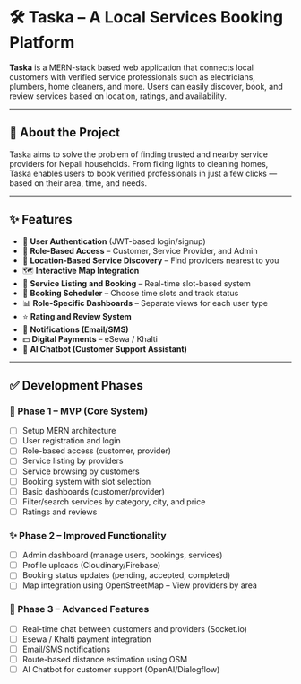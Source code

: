 # 🛠️ Taska – A Local Services Booking Platform

**Taska** is a MERN-stack based web application that connects local customers with verified service professionals such as electricians, plumbers, home cleaners, and more. Users can easily discover, book, and review services based on location, ratings, and availability.

---

## 📖 About the Project

Taska aims to solve the problem of finding trusted and nearby service providers for Nepali households. From fixing lights to cleaning homes, Taska enables users to book verified professionals in just a few clicks — based on their area, time, and needs.

---

## ✨ Features

- 👤 **User Authentication** (JWT-based login/signup)
- 🧍 **Role-Based Access** – Customer, Service Provider, and Admin
- 📍 **Location-Based Service Discovery** – Find providers nearest to you
- 🗺️ **Interactive Map Integration**
- 🧰 **Service Listing and Booking** – Real-time slot-based system
- 📆 **Booking Scheduler** – Choose time slots and track status
- 📊 **Role-Specific Dashboards** – Separate views for each user type
- ⭐ **Rating and Review System**
- 🔔 **Notifications (Email/SMS)** 
- 💵 **Digital Payments** – eSewa / Khalti
- 🤖 **AI Chatbot (Customer Support Assistant)** 

---

## ✅ Development Phases

### 📍 Phase 1 – MVP (Core System)
- [ ] Setup MERN architecture
- [ ] User registration and login
- [ ] Role-based access (customer, provider)
- [ ] Service listing by providers
- [ ] Service browsing by customers
- [ ] Booking system with slot selection
- [ ] Basic dashboards (customer/provider)
- [ ] Filter/search services by category, city, and price
- [ ] Ratings and reviews

### ✨ Phase 2 – Improved Functionality
- [ ] Admin dashboard (manage users, bookings, services)
- [ ] Profile uploads (Cloudinary/Firebase)
- [ ] Booking status updates (pending, accepted, completed)
- [ ] Map integration using OpenStreetMap – View providers by area

### 🚀 Phase 3 – Advanced Features
- [ ] Real-time chat between customers and providers (Socket.io)
- [ ] Esewa / Khalti payment integration
- [ ] Email/SMS notifications
- [ ] Route-based distance estimation using OSM
- [ ] AI Chatbot for customer support (OpenAI/Dialogflow)

